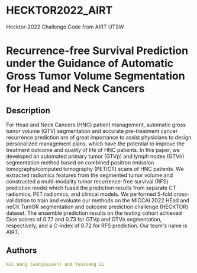 # HECKTOR2022_AIRT
Hecktor-2022 Challenge Code from AIRT UTSW

# Recurrence-free Survival Prediction under the Guidance of Automatic Gross Tumor Volume Segmentation for Head and Neck Cancers

## Description
For Head and Neck Cancers (HNC) patient management, automatic gross tumor volume (GTV) segmentation and accurate pre-treatment cancer recurrence prediction are of great importance to assist physicians to design personalized management plans, which have the potential to improve the treatment outcome and quality of life of HNC patients. In this paper, we developed an automated primary tumor (GTVp) and lymph nodes (GTVn) segmentation method based on combined positron emission tomography/computed tomography (PET/CT) scans of HNC patients. We extracted radiomics features from the segmented tumor volume and constructed a multi-modality tumor recurrence-free survival (RFS) prediction model which fused the prediction results from separate CT radiomics, PET radiomics, and clinical models. We performed 5-fold cross-validation to train and evaluate our methods on the MICCAI 2022 HEad and neCK TumOR segmentation and outcome prediction challenge (HECKTOR) dataset. The ensemble prediction results on the testing cohort achieved Dice scores of 0.77 and 0.73 for GTVp and GTVn segmentation, respectively, and a C-index of 0.72 for RFS prediction. Our team's name is AIRT.

## Authors
```yaml
Kai Wang (wangkaiwan) and Yunxiang Li
```
